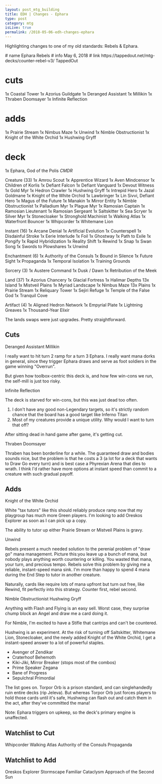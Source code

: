 ```yaml
---
layout: post_mtg_building
title: EDH | Changes - Ephara
type: post
category: mtg
isLive: true
permalink: /2018-05-06-edh-changes-ephara
---
```


Highlighting changes to one of my old standards: <auto-card name="Ramosian Captain">Rebels</auto-card> & <auto-card name="Ephara, God of the Polis">Ephara</auto-card>.

<auto-card-list-diff preview collapse>
  # name Ephara Rebels
  # info May 6, 2018
  # link https://tappedout.net/mtg-decks/counter-rebel-v3/ TappedOut

  # cuts
  1x Coastal Tower
  1x Azorius Guildgate
  1x Deranged Assistant
  1x Millikin
  1x Thraben Doomsayer
  1x Infinite Reflection

  # adds
  1x Prairie Stream
  1x Nimbus Maze
  1x Unwind
  1x Nimble Obstructionist
  1x Knight of the White Orchid
  1x Hushwing Gryff

  # deck
  1x Ephara, God of the Polis *CMDR*

  Creature (33)
  1x Amrou Scout
  1x Apprentice Wizard
  1x Aven Mindcensor
  1x Children of Korlis
  1x Defiant Falcon
  1x Defiant Vanguard
  1x Devout Witness
  1x Gold Myr
  1x Hedron Crawler
  1x Hushwing Gryff
  1x Intrepid Hero
  1x Jazal Goldmane
  1x Knight of the White Orchid
  1x Lawbringer
  1x Lin Sivvi, Defiant Hero
  1x Magus of the Future
  1x Manakin
  1x Mirror Entity
  1x Nimble Obstructionist
  1x Palladium Myr
  1x Plague Myr
  1x Ramosian Captain
  1x Ramosian Lieutenant
  1x Ramosian Sergeant
  1x Saltskitter
  1x Sea Scryer
  1x Silver Myr
  1x Stonecloaker
  1x Stronghold Machinist
  1x Walking Atlas
  1x Waterfront Bouncer
  1x Whipcorder
  1x Whitemane Lion

  Instant (16)
  1x Arcane Denial
  1x Artificial Evolution
  1x Counterspell
  1x Disdainful Stroke
  1x Eerie Interlude
  1x Foil
  1x Ghostway
  1x Path to Exile
  1x Pongify
  1x Rapid Hybridization
  1x Reality Shift
  1x Rewind
  1x Snap
  1x Swan Song
  1x Swords to Plowshares
  1x Unwind

  Enchantment (6)
  1x Authority of the Consuls
  1x Bound in Silence
  1x Future Sight
  1x Propaganda
  1x Temporal Isolation
  1x Training Grounds

  Sorcery (3)
  1x Austere Command
  1x Dusk / Dawn
  1x Retribution of the Meek

  Land (37)
  1x Azorius Chancery
  1x Glacial Fortress
  1x Halimar Depths
  13x Island
  1x Mistveil Plains
  1x Myriad Landscape
  1x Nimbus Maze
  13x Plains
  1x Prairie Stream
  1x Reliquary Tower
  1x Sejiri Refuge
  1x Temple of the False God
  1x Tranquil Cove

  Artifact (4)
  1x Aligned Hedron Network
  1x Empyrial Plate
  1x Lightning Greaves
  1x Thousand-Year Elixir
</auto-card-list>

The lands swaps were just upgrades. Pretty straightforward.

## Cuts

<div class="center">
  <auto-card-image>Deranged Assistant</auto-card-image>
  <auto-card-image>Millikin</auto-card-image>
</div>

I really want to hit turn 2 ramp for a turn 3 Ephara. I really want mana dorks in general, since they trigger Ephara draws and serve as foot soldiers in the game winning "Overrun".

But given how toolbox-centric this deck is, and how few win-cons we run, the self-mill is just too risky.

<div class="center">
  <auto-card-image>Infinite Reflection</auto-card-image>
</div>

The deck is starved for win-cons, but this was just dead too often.

1. I don't have any good non-Legendary targets, so it's strictly random chance that the board has a good target like <auto-card>Inferno Titan</auto-card>
2. Most of my creatures provide a unique utility. Why would I want to turn that off?

After sitting dead in hand game after game, it's getting cut.

<div class="center">
  <auto-card-image>Thraben Doomsayer</auto-card-image>
</div>

Thraben has been borderline for a while. The guaranteed draw and bodies sounds nice, but the problem is that he costs a 3 (a lot for a deck that wants to Draw Go every turn) and is best case a Phyrexian Arena that dies to wrath. I think I'd rather have more options at instant speed than commit to a creature with such gradual payoff.

## Adds

<div class="center">
  <auto-card-image>Knight of the White Orchid</auto-card-image>
</div>

White "tax tutors" like this should reliably produce ramp now that my playgroup has much more Green players. I'm looking to add <auto-card>Oreskos Explorer</auto-card> as soon as I can pick up a copy.

The ability to tutor up either <auto-card>Prairie Stream</auto-card> or <auto-card>Mistveil Plains</auto-card> is gravy.

<div class="center">
  <auto-card-image>Unwind</auto-card-image>
</div>

Rebels present a much needed solution to the perenial problem of "draw go" mana management. Picture this:you leave up a bunch of mana, but nobody plays anything worth countering or killing. You wasted that mana, your turn, and precious tempo. Rebels solve this problem by giving me a reliable, instant-speed mana sink. I'm more than happy to spend 4 mana during the End Step to tutor in another creature.

Naturally, cards like require lots of mana upfront but turn out free, like <auto-card>Rewind</auto-card>, fit perfectly into this strategy. Counter first, rebel second.

<div class="center">
  <auto-card-image>Nimble Obstructionist</auto-card-image>
  <auto-card-image>Hushwing Gryff</auto-card-image>
</div>

Anything with Flash and Flying is an easy sell. Worst case, they surprise chump block an Angel and draw me a card doing it.

For Nimble, I'm excited to have a <auto-card>Stifle</auto-card> that cantrips and can't be countered.

Hushwing is an experiment. At the risk of turning off <auto-card>Saltskitter</auto-card>, <auto-card>Whitemane Lion</auto-card>, <auto-card>Stonecloaker</auto-card>, and the newly added <auto-card>Knight of the White Orchid</auto-card>, I get a instant-speed answer to a lot of powerful staples.

<ul>
  <li><auto-card>Avenger of Zendikar</auto-card></li>
  <li><auto-card>Craterhoof Behemoth</auto-card></li>
  <li><auto-card>Kiki-Jiki, Mirror Breaker</auto-card> (stops most of the combos)</li>
  <li><auto-card>Prime Speaker Zegana</auto-card></li>
  <li><auto-card>Bane of Progress</auto-card></li>
  <li><auto-card>Sepulchral Primordial</auto-card></li>
</ul>

The list goes on. <auto-card>Torpor Orb</auto-card> is a prison standard, and can singlehandedly ruin entire decks (rip <auto-card name="Jeleva, Nephalia's Scourge">Jeleva</auto-card>). But whereas Torpor Orb just forces players to hold those cards until it's safe, Hushwing can flash out and catch them in the act, after they've committed the mana!

Note: Ephara triggers on upkeep, so the deck's primary engine is unaffected.

## Watchlist to Cut

<div class="center mtg-small">
  <auto-card-image>Whipcorder</auto-card-image>
  <auto-card-image>Walking Atlas</auto-card-image>
  <auto-card-image>Authority of the Consuls</auto-card-image>
  <auto-card-image>Propaganda</auto-card-image>
</div>

## Watchlist to Add

<div class="center mtg-small">
  <auto-card-image>Oreskos Explorer</auto-card-image>
  <auto-card-image>Stormscape Familiar</auto-card-image>
  <auto-card-image>Cataclysm</auto-card-image>
  <auto-card-image>Approach of the Second Sun</auto-card-image>
</div>
